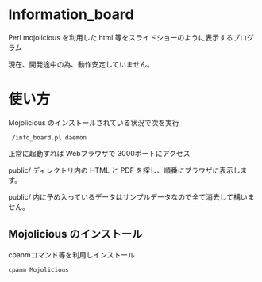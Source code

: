 # Information_board

Perl mojolicious を利用した html 等をスライドショーのように表示するプログラム

現在、開発途中の為、動作安定していません。

# 使い方

Mojolicious のインストールされている状況で次を実行

```
./info_board.pl daemon
```

正常に起動すれば Webブラウザで 3000ポートにアクセス

public/ ディレクトリ内の HTML と PDF を探し、順番にブラウザに表示します。

public/ 内に予め入っているデータはサンプルデータなので全て消去して構いません。


## Mojolicious のインストール

cpanmコマンド等を利用しインストール

```
cpanm Mojolicious
```


